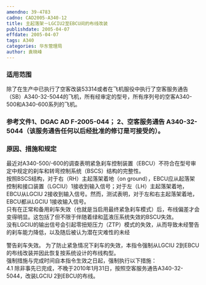 ```yaml
---
amendno: 39-4783  
cadno: CAD2005-A340-12  
title: 主起落架－LGCIU2至EBCU间的布线改装  
publishdate: 2005-04-07  
effdate: 2005-04-07  
tags: A340  
categories: 华东管理局  
author: 袁晓峰  
---
```

  
### 适用范围  
除了在生产中已执行了空客改装53314或者在飞机服役中执行了空客服务通告（SB）A340-32-5044的飞机，所有经审定的型号，所有序列号的空客A340-500和A340-600系列的飞机。  
  
<!--more-->  
### 参考文件1、DGAC AD F-2005-044； 2、空客服务通告 A340-32-5044（该服务通告任何以后经批准的修订是可接受的）。  
  
### 原因、措施和规定  
最近对A340-500/-600的调查表明紧急刹车控制装置（EBCU）不符合在型号审定中规定的刹车和转弯控制系统（BSCS）结构的完整性。  
按照BSCS结构，对于右（RH）主起落架着地（on ground），EBCU应从起落架控制和接口装置（LGCIU）1接收到输入信号；对于左（LH）主起落架着地，EBCU从LGCIU 2接收到输入信号。然而，测试表明，对于左和右主起落架着地，EBCU都从LGCIU 1接收输入信号。  
只有在正常和备用刹车失效（也就是当启用最终紧急刹车模式）后，布线偏差才会变得明显。这包括了但不限于伴随着绿和蓝液压系统失效的BSCU失效。  
没有LGCIU的输出信号会引起零扭矩压力（ZTP）模式的失效，从而导致未经警告的刹车能力降低，以及随后被认为潜在灾难性的未经  
  
警告刹车失效。 为了防止紧急情况下刹车的失效，本指令强制从LGCIU 2到EBCU的布线改装并因此恢复按系统设计的布线构型。  
强制措施与完成时间自本指令生效之日起，强制执行以下措施：  
4.1 除非事先已完成，不晚于2010年1月31日，按照空客服务通告A340-32-5044，改装LGCIU 2到EBCU的布线。  
